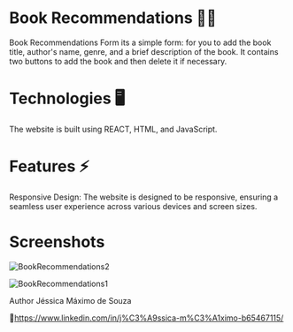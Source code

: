 
# Book Recommendations 📖📝

Book Recommendations Form its a simple form: for you to add the book title, author's name, genre, and a brief description of the book.
It contains two buttons to add the book and then delete it if necessary. 


# Technologies 🖥️
The website is built using REACT, HTML, and JavaScript.

# Features ⚡

Responsive Design: The website is designed to be responsive, ensuring a seamless user experience across various devices and screen sizes.


# Screenshots

![BookRecommendations2](https://github.com/jessicamaximo23/FormReact/assets/122978824/d5e70728-615d-41fa-94e3-43f5b7155736)

![BookRecommendations1](https://github.com/jessicamaximo23/FormReact/assets/122978824/5da5fbe2-93f7-4753-a0db-876aa1f90c43)






Author
Jéssica Máximo de Souza

🔗https://www.linkedin.com/in/j%C3%A9ssica-m%C3%A1ximo-b65467115/
